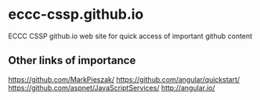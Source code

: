 # eccc-cssp.github.io
ECCC CSSP github.io web site for quick access of important github content

## Other links of importance
https://github.com/MarkPieszak/
https://github.com/angular/quickstart/
https://github.com/aspnet/JavaScriptServices/
http://angular.io/

